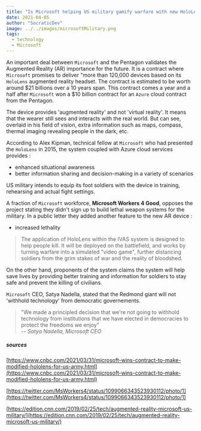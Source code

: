 ```yaml
---
title: "Is Microsoft helping US military gamify warfare with new HoloLens contract?"
date: 2021-04-05
author: "SocraticDev"
image: ../../images/microsoftMilitary.png
tags:
  - technology
  - Microsoft
---
```


An important deal between `Microsoft` and the Pentagon validates the Augmented Reality (AR) importance for the future. It is a contract where `Microsoft` promises to deliver "more than 120,000 devices based on its `HoloLens` augmented reality headset. The contract is estimated to be worth around \$21 billions over a 10 years span. This contract comes a year and a half after `Microsoft` won a \$10 billion contract for an `Azure` cloud contract from the Pentagon.

The device provides 'augmented reality' and not 'virtual reality'. It means that the wearer still sees and interacts with the real world. But can see, overlaid in his field of vision, extra information such as maps, compass, thermal imaging revealing people in the dark, etc.

According to Alex Kipman, technical fellow at `Microsoft` who had presented the `HoloLens` in 2015, the system coupled with Azure cloud services provides :

- enhanced situational awareness
- better information sharing and decision-making in a variety of scenarios

US military intends to equip its foot soldiers with the device in training, rehearsing and actual fight settings.

A fraction of `Microsoft` workforce, **Microsoft Workers 4 Good**, opposes the project stating they didn't sign up to build lethal weapon systems for the military. In a public letter they added another feature to the new AR device :

- increased lethality

> The application of HoloLens within the IVAS system is designed to help people kill. It will be deployed on the battlefield, and works by turning warfare into a simulated "video game", further distancing soldiers from the grim stakes of war and the reality of bloodshed.

On the other hand, proponents of the system claims the system will help save lives by providing better training and information for soldiers to stay safe and prevent the killing of civilians.

`Microsoft` CEO, Satya Nadella, stated that the Redmond giant will not 'withhold technology' from democratic governements.

> "We made a principled decision that we're not going to withhold technology from institutions that we have elected in democracies to protect the freedoms we enjoy"  
> <cite>-- Satya Nadella, Microsoft CEO</cite>

##### sources

[https://www.cnbc.com/2021/03/31/microsoft-wins-contract-to-make-modified-hololens-for-us-army.html](https://www.cnbc.com/2021/03/31/microsoft-wins-contract-to-make-modified-hololens-for-us-army.html)

[https://twitter.com/MsWorkers4/status/1099066343523930112/photo/1](https://twitter.com/MsWorkers4/status/1099066343523930112/photo/1)

[https://edition.cnn.com/2019/02/25/tech/augmented-reality-microsoft-us-military/](https://edition.cnn.com/2019/02/25/tech/augmented-reality-microsoft-us-military/)
